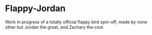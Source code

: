 # Flappy-Jordan
Work in progress of a totally official flappy bird spin-off, made by none other but Jordan the great, and Zachary the cool.  
